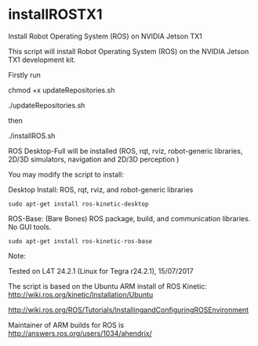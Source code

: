# installROSTX1
Install Robot Operating System (ROS) on NVIDIA Jetson TX1

This script will install Robot Operating System (ROS) on the NVIDIA Jetson TX1 development kit.

Firstly run 

chmod +x updateRepositories.sh

./updateRepositories.sh

then 

./installROS.sh

ROS Desktop-Full will be installed (ROS, rqt, rviz, robot-generic libraries, 2D/3D simulators, navigation and 2D/3D perception )

You may modify the script to install:

Desktop Install: ROS, rqt, rviz, and robot-generic libraries

    sudo apt-get install ros-kinetic-desktop

ROS-Base: (Bare Bones) ROS package, build, and communication libraries. No GUI tools.

    sudo apt-get install ros-kinetic-ros-base


Note:

Tested on L4T 24.2.1 (Linux for Tegra r24.2.1), 15/07/2017



The script is based on the Ubuntu ARM install of ROS Kinetic: http://wiki.ros.org/kinetic/Installation/Ubuntu

http://wiki.ros.org/ROS/Tutorials/InstallingandConfiguringROSEnvironment


Maintainer of ARM builds for ROS is http://answers.ros.org/users/1034/ahendrix/


